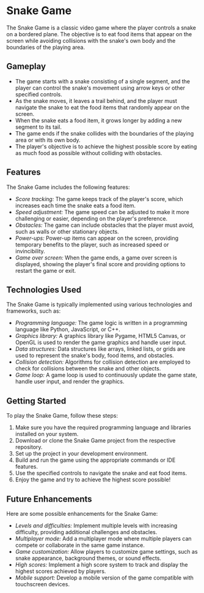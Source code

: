 # Snake Game

The Snake Game is a classic video game where the player controls a snake on a bordered plane. The objective is to eat food items that appear on the screen while avoiding collisions with the snake's own body and the boundaries of the playing area.

## Gameplay

- The game starts with a snake consisting of a single segment, and the player can control the snake's movement using arrow keys or other specified controls.
- As the snake moves, it leaves a trail behind, and the player must navigate the snake to eat the food items that randomly appear on the screen.
- When the snake eats a food item, it grows longer by adding a new segment to its tail.
- The game ends if the snake collides with the boundaries of the playing area or with its own body.
- The player's objective is to achieve the highest possible score by eating as much food as possible without colliding with obstacles.

## Features

The Snake Game includes the following features:

- *Score tracking:* The game keeps track of the player's score, which increases each time the snake eats a food item.
- *Speed adjustment:* The game speed can be adjusted to make it more challenging or easier, depending on the player's preference.
- *Obstacles:* The game can include obstacles that the player must avoid, such as walls or other stationary objects.
- *Power-ups:* Power-up items can appear on the screen, providing temporary benefits to the player, such as increased speed or invincibility.
- *Game over screen:* When the game ends, a game over screen is displayed, showing the player's final score and providing options to restart the game or exit.

## Technologies Used

The Snake Game is typically implemented using various technologies and frameworks, such as:

- *Programming language:* The game logic is written in a programming language like Python, JavaScript, or C++.
- *Graphics library:* A graphics library like Pygame, HTML5 Canvas, or OpenGL is used to render the game graphics and handle user input.
- *Data structures:* Data structures like arrays, linked lists, or grids are used to represent the snake's body, food items, and obstacles.
- *Collision detection:* Algorithms for collision detection are employed to check for collisions between the snake and other objects.
- *Game loop:* A game loop is used to continuously update the game state, handle user input, and render the graphics.

## Getting Started

To play the Snake Game, follow these steps:

1. Make sure you have the required programming language and libraries installed on your system.
2. Download or clone the Snake Game project from the respective repository.
3. Set up the project in your development environment.
4. Build and run the game using the appropriate commands or IDE features.
5. Use the specified controls to navigate the snake and eat food items.
6. Enjoy the game and try to achieve the highest score possible!

## Future Enhancements

Here are some possible enhancements for the Snake Game:

- *Levels and difficulties:* Implement multiple levels with increasing difficulty, providing additional challenges and obstacles.
- *Multiplayer mode:* Add a multiplayer mode where multiple players can compete or collaborate in the same game instance.
- *Game customization:* Allow players to customize game settings, such as snake appearance, background themes, or sound effects.
- *High scores:* Implement a high score system to track and display the highest scores achieved by players.
- *Mobile support:* Develop a mobile version of the game compatible with touchscreen devices.
